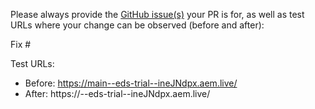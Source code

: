 Please always provide the [GitHub issue(s)](../issues) your PR is for, as well as test URLs where your change can be observed (before and after):

Fix #<gh-issue-id>

Test URLs:
- Before: https://main--eds-trial--ineJNdpx.aem.live/
- After: https://<branch>--eds-trial--ineJNdpx.aem.live/
